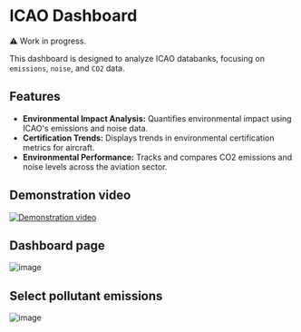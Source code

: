 # ICAO Dashboard

:warning: Work in progress.

This dashboard is designed to analyze ICAO databanks, focusing on `emissions`, `noise`, and `CO2` data.

## Features
- **Environmental Impact Analysis:** Quantifies environmental impact using ICAO's emissions and noise data.
- **Certification Trends:** Displays trends in environmental certification metrics for aircraft.
- **Environmental Performance:** Tracks and compares CO2 emissions and noise levels across the aviation sector.


## Demonstration video
[![Demonstration video](https://github.com/Musaefendic/icao-dashboard/assets/13497379/933d7b99-9cbf-4448-9cdf-240fa62ba8e0)](https://www.youtube.com/watch?v=X7cH4RE7grc)


## Dashboard page
![image](https://github.com/Musaefendic/icao-dashboard/assets/13497379/f677f9e9-517b-4fe8-b5b7-32edb1c03687)


## Select pollutant emissions
![image](https://github.com/Musaefendic/icao-dashboard/assets/13497379/db55d6bc-53e1-45cb-82f3-78db876dce0a)
